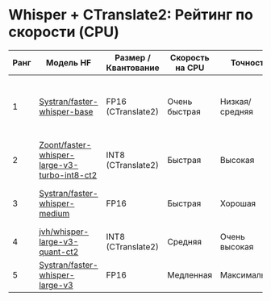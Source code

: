 # Whisper + CTranslate2: Рейтинг по скорости (CPU)

| Ранг | Модель HF                                                                                                           | Размер / Квантование | Скорость на CPU | Точность       | Примечание                                               |
| ---- | ------------------------------------------------------------------------------------------------------------------- | -------------------- | --------------- | -------------- | -------------------------------------------------------- |
| 1    | [Systran/faster-whisper-base](https://huggingface.co/Systran/faster-whisper-base)                                   | FP16 (CTranslate2)   | Очень быстрая   | Низкая/средняя | Подходит для работы в реальном времени, минимум ресурсов |
| 2    | [Zoont/faster-whisper-large-v3-turbo-int8-ct2](https://huggingface.co/Zoont/faster-whisper-large-v3-turbo-int8-ct2) | INT8 (CTranslate2)   | Быстрая         | Высокая        | Лучший баланс между скоростью и точностью                |
| 3    | [Systran/faster-whisper-medium](https://huggingface.co/Systran/faster-whisper-medium)                               | FP16                 | Быстрая         | Хорошая        | Средний размер, быстрее large, точнее base               |
| 4    | [jvh/whisper-large-v3-quant-ct2](https://huggingface.co/jvh/whisper-large-v3-quant-ct2)                             | INT8 (CTranslate2)   | Средняя         | Очень высокая  | Эффективное квантование large-v3                         |
| 5    | [Systran/faster-whisper-large-v3](https://huggingface.co/Systran/faster-whisper-large-v3)                           | FP16                 | Медленная       | Максимальная   | Самая точная, но самая требовательная                    |
